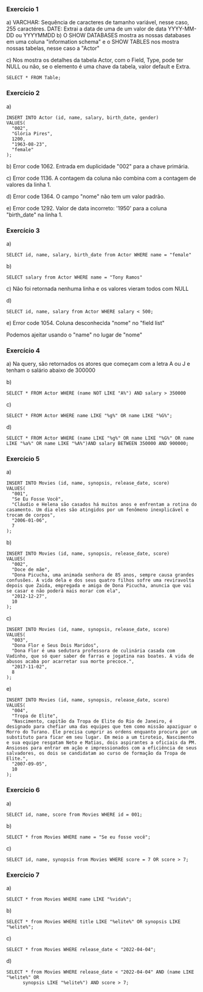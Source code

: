 ### Exercício 1

 a) 	VARCHAR: Sequência de caracteres de tamanho variável, nesse caso, 255 caractéres. 
		 DATE: Extrai a data de uma de um valor de data  YYYY-MM-DD  ou YYYYMMDD
 b) O SHOW DATABASES mostra as nossas databases em uma coluna "information schema" e o SHOW TABLES nos mostra nossas tabelas, nesse caso a "Actor"

c) Nos mostra os detalhes da tabela Actor, com o Field, Type, pode ter NULL ou não, se o elemento é uma chave da tabela, valor default e Extra.

```mysql
SELECT * FROM Table; 
```

### Exercício 2

a) 

```mysql
INSERT INTO Actor (id, name, salary, birth_date, gender)
VALUES(
  "002", 
  "Glória Pires",
  1200,
  "1963-08-23", 
  "female"
);
```

b) Error code 1062. Entrada em duplicidade "002" para a chave primária. 

c) Error code 1136. A contagem da coluna não combina com a contagem de valores da linha 1.

d) Error code 1364. O campo "nome" não tem um valor padrão.

e) Error code 1292. Valor de data incorreto: '1950' para a coluna "birth_date" na linha 1.

### Exercício 3

a) 

```mysql
SELECT id, name, salary, birth_date from Actor WHERE name = "female"
```

b) 

```mysql
SELECT salary from Actor WHERE name = "Tony Ramos"
```

c) Não foi retornada nenhuma linha e os valores vieram todos com NULL

d) 

```mysql
SELECT id, name, salary from Actor WHERE salary < 500;
```

e)  Error code 1054. Coluna desconhecida "nome" no "field list"

Podemos ajeitar usando o "name" no lugar de "nome"



### Exercício 4

a) Na query, são retornados os atores que começam com a letra A ou J e tenham o salário abaixo de 300000

b) 

```mysql
SELECT * FROM Actor WHERE (name NOT LIKE "A%") AND salary > 350000
```

c) 

```mysql
SELECT * FROM Actor WHERE name LIKE "%g%" OR name LIKE "%G%";
```

d) 

```mysql
SELECT * FROM Actor WHERE (name LIKE "%g%" OR name LIKE "%G%" OR name LIKE "%a%" OR name LIKE "%A%")AND salary BETWEEN 350000 AND 900000;
```

### Exercício 5

a) 

```mysql
INSERT INTO Movies (id, name, synopsis, release_date, score)
VALUES(
  "001", 
  "Se Eu Fosse Você",
  "Cláudio e Helena são casados há muitos anos e enfrentam a rotina do casamento. Um dia eles são atingidos por um fenômeno inexplicável e trocam de corpos",
  "2006-01-06", 
  7
);
```

b) 

```mysql
INSERT INTO Movies (id, name, synopsis, release_date, score)
VALUES(
  "002", 
  "Doce de mãe",
  "Dona Picucha, uma animada senhora de 85 anos, sempre causa grandes confusões. A vida dela e dos seus quatro filhos sofre uma reviravolta depois que Zaida, empregada e amiga de Dona Picucha, anuncia que vai se casar e não poderá mais morar com ela",
  "2012-12-27", 
  10
);
```

c) 

```mysql
INSERT INTO Movies (id, name, synopsis, release_date, score)
VALUES(
  "003", 
  "Dona Flor e Seus Dois Maridos",
  "Dona Flor é uma sedutora professora de culinária casada com Vadinho, que só quer saber de farras e jogatina nas boates. A vida de abusos acaba por acarretar sua morte precoce.",
  "2017-11-02", 
  8
);
```

e)

```mysql
INSERT INTO Movies (id, name, synopsis, release_date, score)
VALUES(
  "004", 
  "Tropa de Elite",
  "Nascimento, capitão da Tropa de Elite do Rio de Janeiro, é designado para chefiar uma das equipes que tem como missão apaziguar o Morro do Turano. Ele precisa cumprir as ordens enquanto procura por um substituto para ficar em seu lugar. Em meio a um tiroteio, Nascimento e sua equipe resgatam Neto e Matias, dois aspirantes a oficiais da PM. Ansiosos para entrar em ação e impressionados com a eficiência de seus salvadores, os dois se candidatam ao curso de formação da Tropa de Elite.",
  "2007-09-05", 
  10
);
```

### Exercício 6

a)

```mysql
SELECT id, name, score from Movies WHERE id = 001;
```

b) 

```mysql
SELECT * from Movies WHERE name = "Se eu fosse você";
```

c)

```mysql
SELECT id, name, synopsis from Movies WHERE score = 7 OR score > 7;
```

### Exercício 7

a)

```mysql
SELECT * from Movies WHERE name LIKE "%vida%";
```

b)

```mysql
SELECT * from Movies WHERE title LIKE "%elite%" OR synopsis LIKE "%elite%";
```

c)

```mysql
SELECT * from Movies WHERE release_date < "2022-04-04";
```

d)

```mysql
SELECT * from Movies WHERE release_date < "2022-04-04" AND (name LIKE "%elite%" OR
      synopsis LIKE "%elite%") AND score > 7;
```

